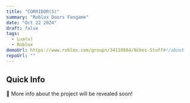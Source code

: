 ```yaml
---
title: "CORRIDOR(S)"
summary: "Roblox Doors Fangame"
date: "Oct 22 2024"
draft: false
tags:
  - Lua(u)
  - Roblox
demoUrl: https://www.roblox.com/groups/34110884/Nikos-Stuff#!/about
repoUrl: ""
---
```


## Quick Info
🧀 More info about the project will be revealed soon!